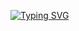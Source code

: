 [![Typing SVG](https://readme-typing-svg.demolab.com?font=Fira+Code&duration=1000&pause=750&color=000000&background=4DB7BB&center=true&multiline=true&width=435&height=60&lines=Unit2_repo;G11+Computer+Science+SL+Course)](https://git.io/typing-svg)
